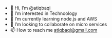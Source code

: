 - 👋 Hi, I’m @atiqbaqi
- 👀 I’m interested in Technoology
- 🌱 I’m currently learning node.js and AWS
- 💞️ I’m looking to collaborate on micro services
- 📫 How to reach me atiqbaqi@gmail.com

<!---
atiqbaqi/atiqbaqi is a ✨ special ✨ repository because its `README.md` (this file) appears on your GitHub profile.
You can click the Preview link to take a look at your changes.
--->
